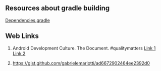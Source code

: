 ## Resources about gradle building

[Dependencies.gradle](https://github.com/sagar2093/MyAndroidProject/blob/master/dependencies.gradle)

## Web Links

1. Android Development Culture. The Document. #qualitymatters [Link 1](https://artemzin.com/blog/android-development-culture-the-document-qualitymatters) [Link 2](https://github.com/artem-zinnatullin/qualitymatters/blob/master/dependencies.gradle)

2. https://gist.github.com/gabrielemariotti/ad6672902464ee2392d0
